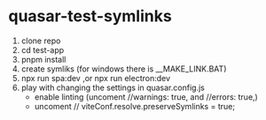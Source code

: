 # quasar-test-symlinks


   1. clone repo
   2. cd test-app
   3. pnpm install
   4. create symliks (for windows there is __MAKE_LINK.BAT)
   5. npx run spa:dev ,or npx run electron:dev
   6. play with changing the settings in quasar.config.js
      - enable linting  (uncoment //warnings: true, and  //errors: true,)
      - uncoment  // viteConf.resolve.preserveSymlinks = true;
